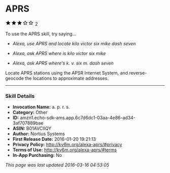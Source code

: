 # APRS
![3 stars](../../../images/ic_star_black_18dp_1x.png)![3 stars](../../../images/ic_star_black_18dp_1x.png)![3 stars](../../../images/ic_star_black_18dp_1x.png)![3 stars](../../../images/ic_star_border_black_18dp_1x.png)![3 stars](../../../images/ic_star_border_black_18dp_1x.png) 2

To use the APRS skill, try saying...

* *Alexa, use APRS and locate kilo victor six mike dash seven*

* *Alexa, ask APRS where is kilo victor six mike*

* *Alexa, ask APRS where's k. v. six m. dash seven*

Locate APRS stations using the APSR Internet System, and reverse-geocode the locations to approximate addresses.

***

### Skill Details

* **Invocation Name:** a. p. r. s.
* **Category:** Other
* **ID:** amzn1.echo-sdk-ams.app.6c7d6dc1-03aa-4e86-ad34-3af707889bae
* **ASIN:** B01AVCIIQY
* **Author:** Nortius Systems
* **First Release Date:** 2016-01-20 19:21:13
* **Privacy Policy:** http://kv6m.org/alexa-aprs/#privacy
* **Terms of Use:** http://kv6m.org/alexa-aprs/#terms
* **In-App Purchasing:** No

*This page was last updated 2016-03-16 04:53:05*
